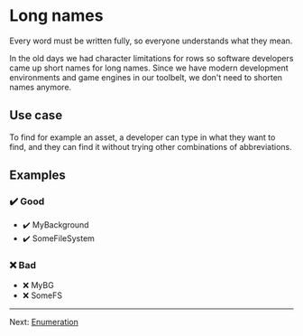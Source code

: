 # Long names

Every word must be written fully, so everyone understands what they mean.

In the old days we had character limitations for rows so software developers came up short names for long names. Since we have modern development environments and game engines in our toolbelt, we don't need to shorten names anymore.

## Use case

To find for example an asset, a developer can type in what they want to find, and they can find it without trying other combinations of abbreviations.

## Examples

### ✔️ Good

- ✔️ MyBackground
- ✔️ SomeFileSystem

### ❌ Bad

- ❌ MyBG
- ❌ SomeFS

---

Next: [Enumeration](./Enumeration.md)